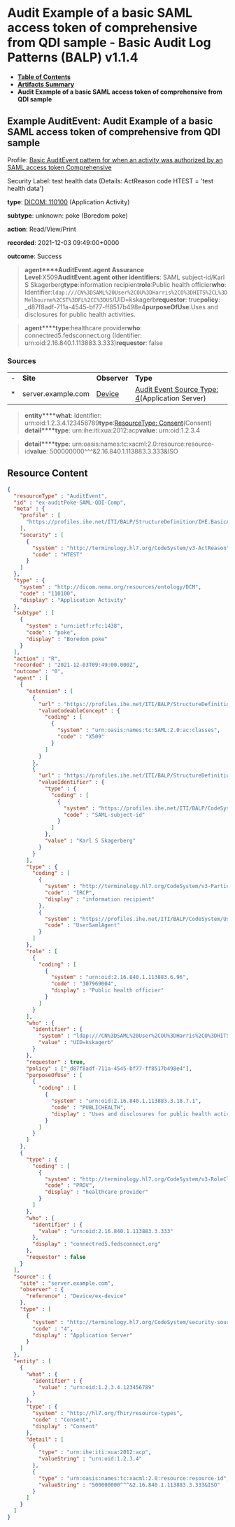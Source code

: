 # Audit Example of a basic SAML access token of comprehensive from QDI sample - Basic Audit Log Patterns (BALP) v1.1.4

* [**Table of Contents**](toc.md)
* [**Artifacts Summary**](artifacts.md)
* **Audit Example of a basic SAML access token of comprehensive from QDI sample**

## Example AuditEvent: Audit Example of a basic SAML access token of comprehensive from QDI sample

Profile: [Basic AuditEvent pattern for when an activity was authorized by an SAML access token Comprehensive](StructureDefinition-IHE.BasicAudit.SAMLaccessTokenUse.Comprehensive.md)

Security Label: test health data (Details: ActReason code HTEST = 'test health data')

**type**: [DICOM: 110100](http://hl7.org/fhir/R4/codesystem-dicom-dcim.html#dicom-dcim-110100) (Application Activity)

**subtype**: unknown: poke (Boredom poke)

**action**: Read/View/Print

**recorded**: 2021-12-03 09:49:00+0000

**outcome**: Success

> **agent****AuditEvent.agent Assurance Level**:X509**AuditEvent.agent other identifiers**: SAML subject-id/Karl S Skagerberg**type**:information recipient**role**:Public health officier**who**: Identifier:`ldap:///CN%3DSAML%20User%2COU%3DHarris%2CO%3DHITS%2CL%3DMelbourne%2CST%3DFL%2CC%3DUS`/UID=kskagerb**requestor**: true**policy**: _d87f8adf-711a-4545-bf77-ff8517b498e4**purposeOfUse**:Uses and disclosures for public health activities.

> **agent****type**:healthcare provider**who**: connectred5.fedsconnect.org (Identifier: urn:oid:2.16.840.1.113883.3.333)**requestor**: false

### Sources

| | | | |
| :--- | :--- | :--- | :--- |
| - | **Site** | **Observer** | **Type** |
| * | server.example.com | [Device](Device-ex-device.md) | [Audit Event Source Type: 4](http://terminology.hl7.org/6.5.0/CodeSystem-security-source-type.html#security-source-type-4)(Application Server) |

> **entity****what**: Identifier: urn:oid:1.2.3.4.123456789**type**:[ResourceType: Consent](http://hl7.org/fhir/R4/codesystem-resource-types.html#resource-types-Consent)(Consent)
> **detail****type**: urn:ihe:iti:xua:2012:acp**value**: urn:oid:1.2.3.4

> **detail****type**: urn:oasis:names:tc:xacml:2.0:resource:resource-id**value**: 500000000^^^&2.16.840.1.113883.3.333&ISO



## Resource Content

```json
{
  "resourceType" : "AuditEvent",
  "id" : "ex-auditPoke-SAML-QDI-Comp",
  "meta" : {
    "profile" : [
      "https://profiles.ihe.net/ITI/BALP/StructureDefinition/IHE.BasicAudit.SAMLaccessTokenUse.Comprehensive"
    ],
    "security" : [
      {
        "system" : "http://terminology.hl7.org/CodeSystem/v3-ActReason",
        "code" : "HTEST"
      }
    ]
  },
  "type" : {
    "system" : "http://dicom.nema.org/resources/ontology/DCM",
    "code" : "110100",
    "display" : "Application Activity"
  },
  "subtype" : [
    {
      "system" : "urn:ietf:rfc:1438",
      "code" : "poke",
      "display" : "Boredom poke"
    }
  ],
  "action" : "R",
  "recorded" : "2021-12-03T09:49:00.000Z",
  "outcome" : "0",
  "agent" : [
    {
      "extension" : [
        {
          "url" : "https://profiles.ihe.net/ITI/BALP/StructureDefinition/ihe-assuranceLevel",
          "valueCodeableConcept" : {
            "coding" : [
              {
                "system" : "urn:oasis:names:tc:SAML:2.0:ac:classes",
                "code" : "X509"
              }
            ]
          }
        },
        {
          "url" : "https://profiles.ihe.net/ITI/BALP/StructureDefinition/ihe-otherId",
          "valueIdentifier" : {
            "type" : {
              "coding" : [
                {
                  "system" : "https://profiles.ihe.net/ITI/BALP/CodeSystem/OtherIdentifierTypes",
                  "code" : "SAML-subject-id"
                }
              ]
            },
            "value" : "Karl S Skagerberg"
          }
        }
      ],
      "type" : {
        "coding" : [
          {
            "system" : "http://terminology.hl7.org/CodeSystem/v3-ParticipationType",
            "code" : "IRCP",
            "display" : "information recipient"
          },
          {
            "system" : "https://profiles.ihe.net/ITI/BALP/CodeSystem/UserAgentTypes",
            "code" : "UserSamlAgent"
          }
        ]
      },
      "role" : [
        {
          "coding" : [
            {
              "system" : "urn:oid:2.16.840.1.113883.6.96",
              "code" : "307969004",
              "display" : "Public health officier"
            }
          ]
        }
      ],
      "who" : {
        "identifier" : {
          "system" : "ldap:///CN%3DSAML%20User%2COU%3DHarris%2CO%3DHITS%2CL%3DMelbourne%2CST%3DFL%2CC%3DUS",
          "value" : "UID=kskagerb"
        }
      },
      "requestor" : true,
      "policy" : ["_d87f8adf-711a-4545-bf77-ff8517b498e4"],
      "purposeOfUse" : [
        {
          "coding" : [
            {
              "system" : "urn:oid:2.16.840.1.113883.3.18.7.1",
              "code" : "PUBLICHEALTH",
              "display" : "Uses and disclosures for public health activities."
            }
          ]
        }
      ]
    },
    {
      "type" : {
        "coding" : [
          {
            "system" : "http://terminology.hl7.org/CodeSystem/v3-RoleClass",
            "code" : "PROV",
            "display" : "healthcare provider"
          }
        ]
      },
      "who" : {
        "identifier" : {
          "value" : "urn:oid:2.16.840.1.113883.3.333"
        },
        "display" : "connectred5.fedsconnect.org"
      },
      "requestor" : false
    }
  ],
  "source" : {
    "site" : "server.example.com",
    "observer" : {
      "reference" : "Device/ex-device"
    },
    "type" : [
      {
        "system" : "http://terminology.hl7.org/CodeSystem/security-source-type",
        "code" : "4",
        "display" : "Application Server"
      }
    ]
  },
  "entity" : [
    {
      "what" : {
        "identifier" : {
          "value" : "urn:oid:1.2.3.4.123456789"
        }
      },
      "type" : {
        "system" : "http://hl7.org/fhir/resource-types",
        "code" : "Consent",
        "display" : "Consent"
      },
      "detail" : [
        {
          "type" : "urn:ihe:iti:xua:2012:acp",
          "valueString" : "urn:oid:1.2.3.4"
        },
        {
          "type" : "urn:oasis:names:tc:xacml:2.0:resource:resource-id",
          "valueString" : "500000000^^^&2.16.840.1.113883.3.333&ISO"
        }
      ]
    }
  ]
}

```
